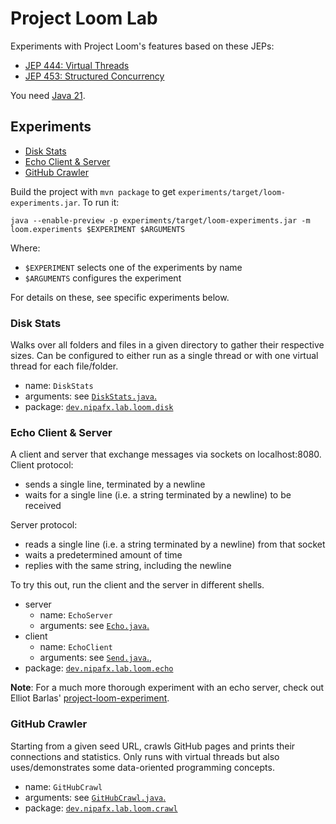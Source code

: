 # Project Loom Lab

Experiments with Project Loom's features based on these JEPs:

* [JEP 444: Virtual Threads](https://openjdk.org/jeps/444)
* [JEP 453: Structured Concurrency](https://openjdk.org/jeps/453)

You need [Java 21](https://jdk.java.net/21/).

## Experiments

* [Disk Stats](#disk-stats)
* [Echo Client & Server](#echo-client--server)
* [GitHub Crawler](#github-crawler)

Build the project with `mvn package` to get `experiments/target/loom-experiments.jar`.
To run it:

```
java --enable-preview -p experiments/target/loom-experiments.jar -m loom.experiments $EXPERIMENT $ARGUMENTS
```

Where:

* `$EXPERIMENT` selects one of the experiments by name
* `$ARGUMENTS` configures the experiment

For details on these, see specific experiments below.

### Disk Stats

Walks over all folders and files in a given directory to gather their respective sizes.
Can be configured to either run as a single thread or with one virtual thread for each file/folder.

* name: `DiskStats`
* arguments: see [`DiskStats.java`.](experiments/src/main/java/dev/nipafx/lab/loom/disk/DiskStats.java)
* package: [`dev.nipafx.lab.loom.disk`](experiments/src/main/java/dev/nipafx/lab/loom/disk)

### Echo Client & Server

A client and server that exchange messages via sockets on localhost:8080.
Client protocol:

* sends a single line, terminated by a newline
* waits for a single line (i.e. a string terminated by a newline) to be received

Server protocol:

* reads a single line (i.e. a string terminated by a newline) from that socket
* waits a predetermined amount of time
* replies with the same string, including the newline

To try this out, run the client and the server in different shells.

* server
	* name: `EchoServer`
	* arguments: see [`Echo.java`.](experiments/src/main/java/dev/nipafx/lab/loom/echo/server/Echo.java)
* client
    * name: `EchoClient`
    * arguments: see [`Send.java`.](experiments/src/main/java/dev/nipafx/lab/loom/echo/client/Send.java), 
* package: [`dev.nipafx.lab.loom.echo`](experiments/src/main/java/dev/nipafx/lab/loom/echo)

**Note**:
For a much more thorough experiment with an echo server, check out Elliot Barlas' [project-loom-experiment](https://github.com/ebarlas/project-loom-experiment).

### GitHub Crawler

Starting from a given seed URL, crawls GitHub pages and prints their connections and statistics.
Only runs with virtual threads but also uses/demonstrates some data-oriented programming concepts.

* name: `GitHubCrawl`
* arguments: see [`GitHubCrawl.java`.](experiments/src/main/java/dev/nipafx/lab/loom/crawl/GitHubCrawl.java)
* package: [`dev.nipafx.lab.loom.crawl`](experiments/src/main/java/dev/nipafx/lab/loom/crawl)
